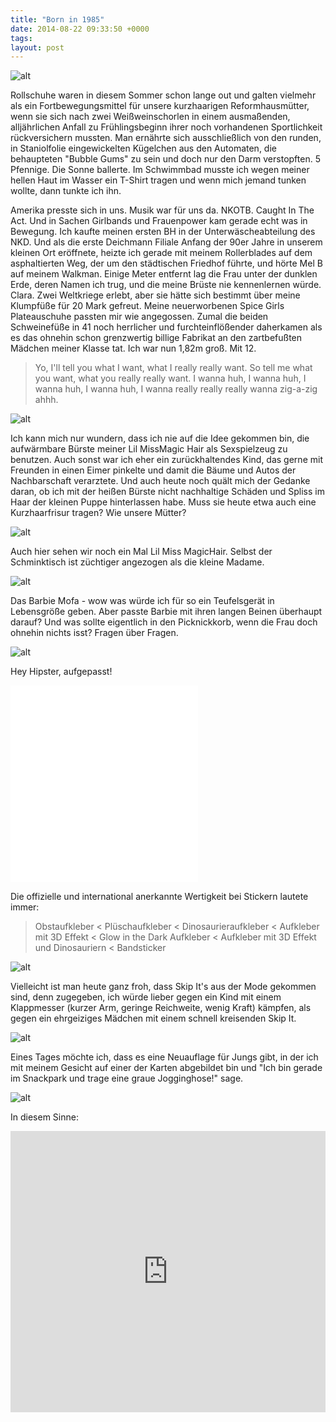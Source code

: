 ```yaml
---
title: "Born in 1985"
date: 2014-08-22 09:33:50 +0000
tags: 
layout: post
---
```

![alt](/content/images/2014/Aug/spice.JPG)

Rollschuhe waren in diesem Sommer schon lange out und galten vielmehr als ein Fortbewegungsmittel für unsere kurzhaarigen Reformhausmütter, wenn sie sich nach zwei Weißweinschorlen in einem ausmaßenden, alljährlichen Anfall zu Frühlingsbeginn ihrer noch vorhandenen Sportlichkeit rückversichern mussten. Man ernährte sich ausschließlich von den runden, in Staniolfolie eingewickelten Kügelchen aus den Automaten, die behaupteten "Bubble Gums" zu sein und doch nur den Darm verstopften. 5 Pfennige. Die Sonne ballerte. Im Schwimmbad musste ich wegen meiner hellen Haut im Wasser ein T-Shirt tragen und wenn mich jemand tunken wollte, dann tunkte ich ihn. 

Amerika presste sich in uns. Musik war für uns da. NKOTB. Caught In The Act. Und in Sachen Girlbands und Frauenpower kam gerade echt was in Bewegung. Ich kaufte meinen ersten BH in der Unterwäscheabteilung des NKD. Und als die erste Deichmann Filiale Anfang der 90er Jahre in unserem kleinen Ort eröffnete, heizte ich gerade mit meinem Rollerblades auf dem asphaltierten Weg, der um den städtischen Friedhof führte, und hörte Mel B auf meinem Walkman. Einige Meter entfernt lag die Frau unter der dunklen Erde, deren Namen ich trug, und die meine Brüste nie kennenlernen würde. Clara. Zwei Weltkriege erlebt, aber sie hätte sich bestimmt über meine Klumpfüße für 20 Mark gefreut. Meine neuerworbenen Spice Girls Plateauschuhe passten mir wie angegossen. Zumal die beiden Schweinefüße in 41 noch herrlicher und furchteinflößender daherkamen als es das ohnehin schon grenzwertig billige Fabrikat an den zartbefußten Mädchen meiner Klasse tat. Ich war nun 1,82m groß. Mit 12. 

>Yo, I'll tell you what I want, what I really really want. So tell me what you want, what you really really want. I wanna huh, I wanna huh, I wanna huh, I wanna huh, I wanna really really really wanna zig-a-zig ahhh.

![alt](/content/images/2014/Aug/retro1.jpg)

Ich kann mich nur wundern, dass ich nie auf die Idee gekommen bin, die aufwärmbare Bürste meiner Lil MissMagic Hair als Sexspielzeug zu benutzen. Auch sonst war ich eher ein zurückhaltendes Kind, das gerne mit Freunden in einen Eimer pinkelte und damit die Bäume und Autos der Nachbarschaft verarztete. Und auch heute noch quält mich der Gedanke daran, ob ich mit der heißen Bürste nicht nachhaltige Schäden und Spliss im Haar der kleinen Puppe hinterlassen habe. Muss sie heute etwa auch eine Kurzhaarfrisur tragen? Wie unsere Mütter?

![alt](/content/images/2014/Aug/lil-miss.jpg)

Auch hier sehen wir noch ein Mal Lil Miss MagicHair. Selbst der Schminktisch ist züchtiger angezogen als die kleine Madame. 

![alt](/content/images/2014/Aug/retro3.jpg)

Das Barbie Mofa - wow was würde ich für so ein Teufelsgerät in Lebensgröße geben. Aber passte Barbie mit ihren langen Beinen überhaupt darauf? Und was sollte eigentlich in den Picknickkorb, wenn die Frau doch ohnehin nichts isst? Fragen über Fragen. 

![alt](/content/images/2014/Aug/retro4.JPG)

Hey Hipster, aufgepasst! 

<iframe width="<iframe width="420" height="315" src="//www.youtube.com/embed/URRuNTfBcuY" frameborder="0" allowfullscreen></iframe>

Die offizielle und international anerkannte Wertigkeit bei Stickern lautete immer:
> Obstaufkleber < Plüschaufkleber < Dinosaurieraufkleber < Aufkleber mit 3D Effekt < Glow in the Dark Aufkleber < Aufkleber mit 3D Effekt und Dinosauriern < Bandsticker

![alt](/content/images/2014/Aug/retro6.jpg)

Vielleicht ist man heute ganz froh, dass Skip It's aus der Mode gekommen sind, denn zugegeben, ich würde lieber gegen ein Kind mit einem Klappmesser (kurzer Arm, geringe Reichweite, wenig Kraft) kämpfen, als gegen ein ehrgeiziges Mädchen mit einem schnell kreisenden Skip It.

![alt](/content/images/2014/Aug/retro7.jpg)

Eines Tages möchte ich, dass es eine Neuauflage für Jungs gibt, in der ich mit meinem Gesicht auf einer der Karten abgebildet bin und "Ich bin gerade im Snackpark und trage eine graue Jogginghose!" sage.

![alt](/content/images/2014/Aug/retro9.jpg)

In diesem Sinne:

<iframe width="100%" height="450" scrolling="no" frameborder="no" src="https://w.soundcloud.com/player/?url=https%3A//api.soundcloud.com/tracks/162589044&amp;auto_play=false&amp;hide_related=false&amp;show_comments=true&amp;show_user=true&amp;show_reposts=false&amp;visual=true"></iframe>
